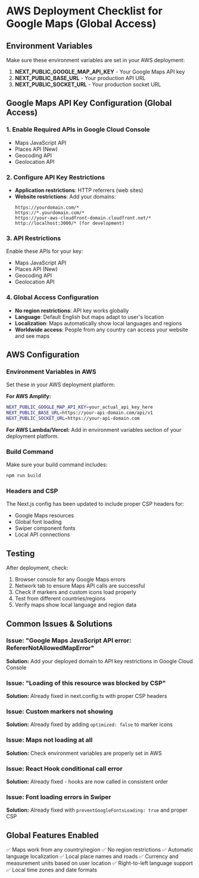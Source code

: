 # AWS Deployment Checklist for Google Maps (Global Access)

## Environment Variables
Make sure these environment variables are set in your AWS deployment:

1. **NEXT_PUBLIC_GOOGLE_MAP_API_KEY** - Your Google Maps API key
2. **NEXT_PUBLIC_BASE_URL** - Your production API URL
3. **NEXT_PUBLIC_SOCKET_URL** - Your production socket URL

## Google Maps API Key Configuration (Global Access)

### 1. Enable Required APIs in Google Cloud Console
- Maps JavaScript API
- Places API (New)
- Geocoding API
- Geolocation API

### 2. Configure API Key Restrictions
- **Application restrictions**: HTTP referrers (web sites)
- **Website restrictions**: Add your domains:
  ```
  https://yourdomain.com/*
  https://*.yourdomain.com/*
  https://your-aws-cloudfront-domain.cloudfront.net/*
  http://localhost:3000/* (for development)
  ```

### 3. API Restrictions
Enable these APIs for your key:
- Maps JavaScript API
- Places API (New)
- Geocoding API
- Geolocation API

### 4. Global Access Configuration
- **No region restrictions**: API key works globally
- **Language**: Default English but maps adapt to user's location
- **Localization**: Maps automatically show local languages and regions
- **Worldwide access**: People from any country can access your website and see maps

## AWS Configuration

### Environment Variables in AWS
Set these in your AWS deployment platform:

**For AWS Amplify:**
```bash
NEXT_PUBLIC_GOOGLE_MAP_API_KEY=your_actual_api_key_here
NEXT_PUBLIC_BASE_URL=https://your-api-domain.com/api/v1
NEXT_PUBLIC_SOCKET_URL=https://your-api-domain.com
```

**For AWS Lambda/Vercel:**
Add in environment variables section of your deployment platform.

### Build Command
Make sure your build command includes:
```bash
npm run build
```

### Headers and CSP
The Next.js config has been updated to include proper CSP headers for:
- Google Maps resources
- Global font loading
- Swiper component fonts
- Local API connections

## Testing
After deployment, check:
1. Browser console for any Google Maps errors
2. Network tab to ensure Maps API calls are successful
3. Check if markers and custom icons load properly
4. Test from different countries/regions
5. Verify maps show local language and region data

## Common Issues & Solutions

### Issue: "Google Maps JavaScript API error: RefererNotAllowedMapError"
**Solution:** Add your deployed domain to API key restrictions in Google Cloud Console

### Issue: "Loading of this resource was blocked by CSP"
**Solution:** Already fixed in next.config.ts with proper CSP headers

### Issue: Custom markers not showing
**Solution:** Already fixed by adding `optimized: false` to marker icons

### Issue: Maps not loading at all
**Solution:** Check environment variables are properly set in AWS

### Issue: React Hook conditional call error
**Solution:** Already fixed - hooks are now called in consistent order

### Issue: Font loading errors in Swiper
**Solution:** Already fixed with `preventGoogleFontsLoading: true` and proper CSP

## Global Features Enabled
✅ Maps work from any country/region
✅ No region restrictions
✅ Automatic language localization
✅ Local place names and roads
✅ Currency and measurement units based on user location
✅ Right-to-left language support
✅ Local time zones and date formats
